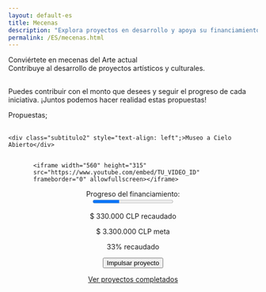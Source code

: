 ```yaml
---
layout: default-es
title: Mecenas
description: "Explora proyectos en desarrollo y apoya su financiamiento."
permalink: /ES/mecenas.html
---
```


<div class="titulo">Conviértete en mecenas del Arte actual</div>

<div class="subtitulo">Contribuye al desarrollo de proyectos artísticos y culturales.</div>

<!-- Párrafo 1 -->
<p class="parrafo" style="margin-top: 6%;>
  Explora estas ideas en progreso; tu apoyo permite la creación de nuevas obras y experiencias artísticas.
</p>

<!-- Párrafo 2 -->
<p class="parrafo";>
 Puedes contribuir con el monto que desees y seguir el progreso de cada iniciativa. ¡Juntos podemos hacer realidad estas propuestas!
</p>

<div class="subtitulo";">Propuestas;</div>
<br>

 <!-- titulo proyecto -->
    <div class="subtitulo2" style="text-align: left";>Museo a Cielo Abierto</div>
  
<!-- Video del Proyecto -->
  <div class="video-container" style="display: flex; justify-content: center; max-width: 80%; margin-left: auto; margin-right: auto;">
   
    <iframe width="560" height="315" src="https://www.youtube.com/embed/TU_VIDEO_ID" frameborder="0" allowfullscreen></iframe>
  </div>
  
<!-- Barra de Progreso -->
  <div class="barra-progreso-container" style="text-align: center; max-width: 80%; margin-left: auto; margin-right: auto;">
    <label for="progreso">Progreso del financiamiento:</label>
    <div class="barra-progreso" style="display: flex; justify-content: center; max-width: 80%; margin-left: auto; margin-right: auto;">
      <progress id="progreso" value="33" max="100" style="width: 50%;"></progress>
    </div>
    <p>$ 330.000 CLP recaudado</p>
    <p>$ 3.300.000 CLP meta</p>
    <p>33% recaudado</p>
  </div>

<form action="https://www.paypal.com/ncp/payment/GX4V3R9TEHJ5G" method="post" target="_blank" style="text-align: center; max-width: 80%; margin-left: auto; margin-right: auto;">
  <input class="pp-GX4V3R9TEHJ5G" type="submit" value="Impulsar proyecto" />
</form>

<div style="text-align: center; max-width: 80%; margin-left: auto; margin-right: auto;">
  <a href="proyectos-completados.html" class="enlace">Ver proyectos completados</a>
</div>
<br><br>


